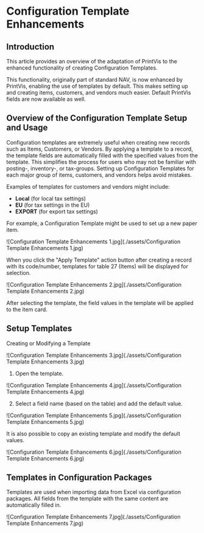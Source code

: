 # Configuration Template Enhancements


## Introduction

This article provides an overview of the adaptation of PrintVis to the enhanced functionality of creating Configuration Templates.

This functionality, originally part of standard NAV, is now enhanced by PrintVis, enabling the use of templates by default. This makes setting up and creating items, customers, and vendors much easier. Default PrintVis fields are now available as well.

## Overview of the Configuration Template Setup and Usage

Configuration templates are extremely useful when creating new records such as Items, Customers, or Vendors. By applying a template to a record, the template fields are automatically filled with the specified values from the template. This simplifies the process for users who may not be familiar with posting-, inventory-, or tax-groups. Setting up Configuration Templates for each major group of items, customers, and vendors helps avoid mistakes.

Examples of templates for customers and vendors might include:
- **Local** (for local tax settings)
- **EU** (for tax settings in the EU)
- **EXPORT** (for export tax settings)

For example, a Configuration Template might be used to set up a new paper item.

![Configuration Template Enhancements 1.jpg](./assets/Configuration Template Enhancements 1.jpg)

When you click the "Apply Template" action button after creating a record with its code/number, templates for table 27 (Items) will be displayed for selection.

![Configuration Template Enhancements 2.jpg](./assets/Configuration Template Enhancements 2.jpg)

After selecting the template, the field values in the template will be applied to the item card.

## Setup Templates

 Creating or Modifying a Template

![Configuration Template Enhancements 3.jpg](./assets/Configuration Template Enhancements 3.jpg)

1. Open the template.

![Configuration Template Enhancements 4.jpg](./assets/Configuration Template Enhancements 4.jpg)

2. Select a field name (based on the table) and add the default value.

![Configuration Template Enhancements 5.jpg](./assets/Configuration Template Enhancements 5.jpg)

It is also possible to copy an existing template and modify the default values.

![Configuration Template Enhancements 6.jpg](./assets/Configuration Template Enhancements 6.jpg)

## Templates in Configuration Packages

Templates are used when importing data from Excel via configuration packages. All fields from the template with the same content are automatically filled in.

![Configuration Template Enhancements 7.jpg](./assets/Configuration Template Enhancements 7.jpg)

